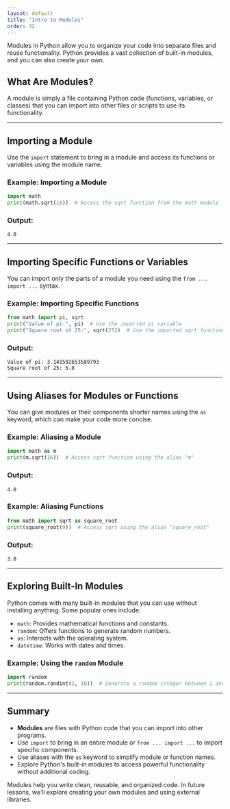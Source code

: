 ```yaml
---
layout: default
title: "Intro to Modules"
order: 32
---
```


Modules in Python allow you to organize your code into separate files and reuse functionality. Python provides a vast collection of built-in modules, and you can also create your own.

## What Are Modules?

A module is simply a file containing Python code (functions, variables, or classes) that you can import into other files or scripts to use its functionality.

---

## Importing a Module

Use the `import` statement to bring in a module and access its functions or variables using the module name.

### Example: Importing a Module

```python
import math
print(math.sqrt(16))  # Access the sqrt function from the math module
```

### Output:

```plaintext
4.0
```

---

## Importing Specific Functions or Variables

You can import only the parts of a module you need using the `from ... import ...` syntax.

### Example: Importing Specific Functions

```python
from math import pi, sqrt
print("Value of pi:", pi)  # Use the imported pi variable
print("Square root of 25:", sqrt(25))  # Use the imported sqrt function
```

### Output:

```plaintext
Value of pi: 3.141592653589793
Square root of 25: 5.0
```

---

## Using Aliases for Modules or Functions

You can give modules or their components shorter names using the `as` keyword, which can make your code more concise.

### Example: Aliasing a Module

```python
import math as m
print(m.sqrt(16))  # Access sqrt function using the alias "m"
```

### Output:

```plaintext
4.0
```

### Example: Aliasing Functions

```python
from math import sqrt as square_root
print(square_root(9))  # Access sqrt using the alias "square_root"
```

### Output:

```plaintext
3.0
```

---

## Exploring Built-In Modules

Python comes with many built-in modules that you can use without installing anything. Some popular ones include:
- `math`: Provides mathematical functions and constants.
- `random`: Offers functions to generate random numbers.
- `os`: Interacts with the operating system.
- `datetime`: Works with dates and times.

### Example: Using the `random` Module

```python
import random
print(random.randint(1, 10))  # Generate a random integer between 1 and 10
```

---

## Summary

- **Modules** are files with Python code that you can import into other programs.
- Use `import` to bring in an entire module or `from ... import ...` to import specific components.
- Use aliases with the `as` keyword to simplify module or function names.
- Explore Python's built-in modules to access powerful functionality without additional coding.

Modules help you write clean, reusable, and organized code. In future lessons, we’ll explore creating your own modules and using external libraries.
